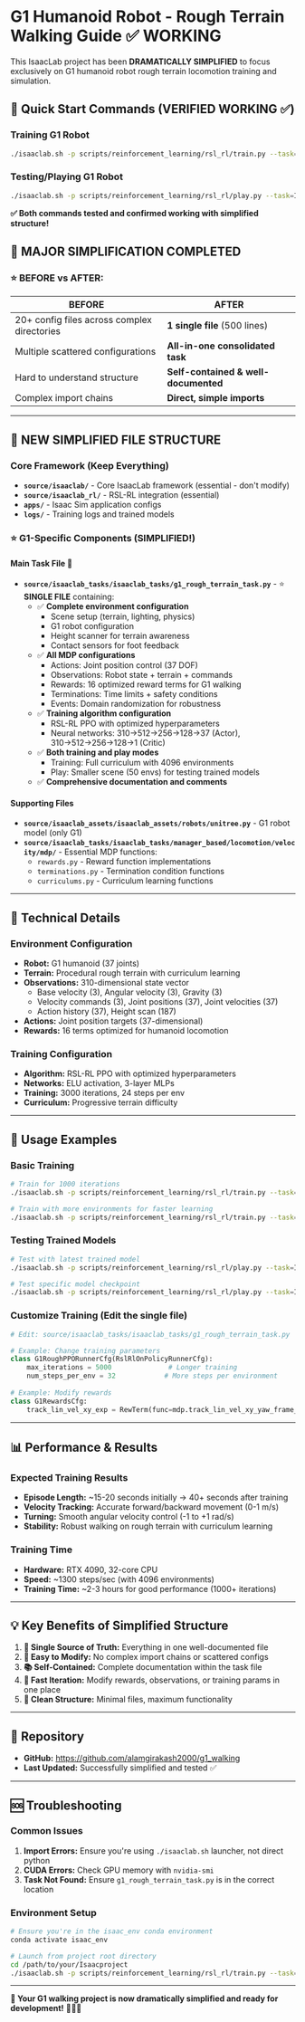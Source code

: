 # G1 Humanoid Robot - Rough Terrain Walking Guide ✅ WORKING

This IsaacLab project has been **DRAMATICALLY SIMPLIFIED** to focus exclusively on G1 humanoid robot rough terrain locomotion training and simulation.

## 🚀 Quick Start Commands (VERIFIED WORKING ✅)

### Training G1 Robot
```bash
./isaaclab.sh -p scripts/reinforcement_learning/rsl_rl/train.py --task=Isaac-Velocity-Rough-G1-v0 --headless
```

### Testing/Playing G1 Robot
```bash
./isaaclab.sh -p scripts/reinforcement_learning/rsl_rl/play.py --task=Isaac-Velocity-Rough-G1-v0
```

**✅ Both commands tested and confirmed working with simplified structure!**

## 🎯 MAJOR SIMPLIFICATION COMPLETED

### ⭐ BEFORE vs AFTER:
| **BEFORE** | **AFTER** |
|------------|-----------|
| 20+ config files across complex directories | **1 single file** (500 lines) |
| Multiple scattered configurations | **All-in-one consolidated task** |
| Hard to understand structure | **Self-contained & well-documented** |
| Complex import chains | **Direct, simple imports** |

---

## 📁 **NEW SIMPLIFIED FILE STRUCTURE**

### Core Framework (Keep Everything)
- **`source/isaaclab/`** - Core IsaacLab framework (essential - don't modify)
- **`source/isaaclab_rl/`** - RSL-RL integration (essential)
- **`apps/`** - Isaac Sim application configs
- **`logs/`** - Training logs and trained models

### ⭐ **G1-Specific Components (SIMPLIFIED!)**

#### **Main Task File** 🎯
- **`source/isaaclab_tasks/isaaclab_tasks/g1_rough_terrain_task.py`** - ⭐ **SINGLE FILE** containing:
  - ✅ **Complete environment configuration**
    - Scene setup (terrain, lighting, physics)
    - G1 robot configuration 
    - Height scanner for terrain awareness
    - Contact sensors for foot feedback
  - ✅ **All MDP configurations**
    - Actions: Joint position control (37 DOF)
    - Observations: Robot state + terrain + commands
    - Rewards: 16 optimized reward terms for G1 walking
    - Terminations: Time limits + safety conditions
    - Events: Domain randomization for robustness
  - ✅ **Training algorithm configuration**
    - RSL-RL PPO with optimized hyperparameters
    - Neural networks: 310→512→256→128→37 (Actor), 310→512→256→128→1 (Critic)
  - ✅ **Both training and play modes**
    - Training: Full curriculum with 4096 environments
    - Play: Smaller scene (50 envs) for testing trained models
  - ✅ **Comprehensive documentation and comments**

#### **Supporting Files**
- **`source/isaaclab_assets/isaaclab_assets/robots/unitree.py`** - G1 robot model (only G1)
- **`source/isaaclab_tasks/isaaclab_tasks/manager_based/locomotion/velocity/mdp/`** - Essential MDP functions:
  - `rewards.py` - Reward function implementations
  - `terminations.py` - Termination condition functions
  - `curriculums.py` - Curriculum learning functions

---

## 🔧 **Technical Details**

### **Environment Configuration**
- **Robot:** G1 humanoid (37 joints)
- **Terrain:** Procedural rough terrain with curriculum learning
- **Observations:** 310-dimensional state vector
  - Base velocity (3), Angular velocity (3), Gravity (3)
  - Velocity commands (3), Joint positions (37), Joint velocities (37)
  - Action history (37), Height scan (187)
- **Actions:** Joint position targets (37-dimensional)
- **Rewards:** 16 terms optimized for humanoid locomotion

### **Training Configuration**
- **Algorithm:** RSL-RL PPO with optimized hyperparameters
- **Networks:** ELU activation, 3-layer MLPs
- **Training:** 3000 iterations, 24 steps per env
- **Curriculum:** Progressive terrain difficulty

---

## 🚀 **Usage Examples**

### **Basic Training**
```bash
# Train for 1000 iterations
./isaaclab.sh -p scripts/reinforcement_learning/rsl_rl/train.py --task=Isaac-Velocity-Rough-G1-v0 --headless --max_iterations=1000

# Train with more environments for faster learning
./isaaclab.sh -p scripts/reinforcement_learning/rsl_rl/train.py --task=Isaac-Velocity-Rough-G1-v0 --headless --num_envs=8192
```

### **Testing Trained Models**
```bash
# Test with latest trained model
./isaaclab.sh -p scripts/reinforcement_learning/rsl_rl/play.py --task=Isaac-Velocity-Rough-G1-v0

# Test specific model checkpoint
./isaaclab.sh -p scripts/reinforcement_learning/rsl_rl/play.py --task=Isaac-Velocity-Rough-G1-v0 --load_run=2024-01-15_10-30-45
```

### **Customize Training (Edit the single file)**
```python
# Edit: source/isaaclab_tasks/isaaclab_tasks/g1_rough_terrain_task.py

# Example: Change training parameters
class G1RoughPPORunnerCfg(RslRlOnPolicyRunnerCfg):
    max_iterations = 5000              # Longer training
    num_steps_per_env = 32            # More steps per environment
    
# Example: Modify rewards
class G1RewardsCfg:
    track_lin_vel_xy_exp = RewTerm(func=mdp.track_lin_vel_xy_yaw_frame_exp, weight=2.0)  # Higher weight
```

---

## 📊 **Performance & Results**

### **Expected Training Results**
- **Episode Length:** ~15-20 seconds initially → 40+ seconds after training
- **Velocity Tracking:** Accurate forward/backward movement (0-1 m/s)
- **Turning:** Smooth angular velocity control (-1 to +1 rad/s)
- **Stability:** Robust walking on rough terrain with curriculum learning

### **Training Time**
- **Hardware:** RTX 4090, 32-core CPU
- **Speed:** ~1300 steps/sec (with 4096 environments)
- **Training Time:** ~2-3 hours for good performance (1000+ iterations)

---

## 💡 **Key Benefits of Simplified Structure**

1. **🎯 Single Source of Truth:** Everything in one well-documented file
2. **🔧 Easy to Modify:** No complex import chains or scattered configs
3. **📚 Self-Contained:** Complete documentation within the task file
4. **🚀 Fast Iteration:** Modify rewards, observations, or training params in one place
5. **📁 Clean Structure:** Minimal files, maximum functionality

---

## 🔗 **Repository**
- **GitHub:** https://github.com/alamgirakash2000/g1_walking
- **Last Updated:** Successfully simplified and tested ✅

---

## 🆘 **Troubleshooting**

### **Common Issues**
1. **Import Errors:** Ensure you're using `./isaaclab.sh` launcher, not direct python
2. **CUDA Errors:** Check GPU memory with `nvidia-smi`
3. **Task Not Found:** Ensure `g1_rough_terrain_task.py` is in the correct location

### **Environment Setup**
```bash
# Ensure you're in the isaac_env conda environment
conda activate isaac_env

# Launch from project root directory
cd /path/to/your/Isaacproject
./isaaclab.sh -p scripts/reinforcement_learning/rsl_rl/train.py --task=Isaac-Velocity-Rough-G1-v0 --headless
```

---

**🎉 Your G1 walking project is now dramatically simplified and ready for development!** 🤖🚶‍♂️